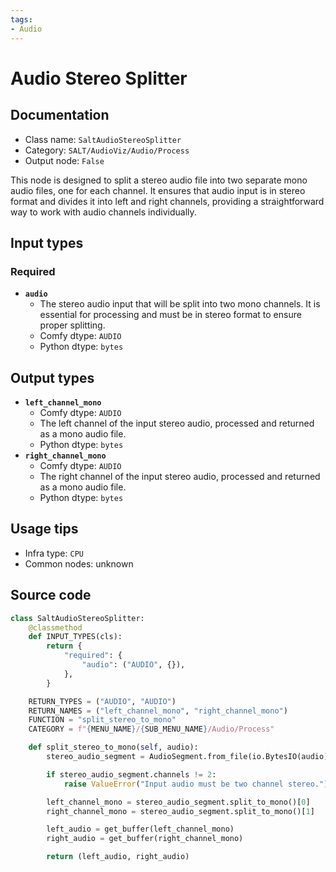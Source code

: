 ```yaml
---
tags:
- Audio
---
```


# Audio Stereo Splitter
## Documentation
- Class name: `SaltAudioStereoSplitter`
- Category: `SALT/AudioViz/Audio/Process`
- Output node: `False`

This node is designed to split a stereo audio file into two separate mono audio files, one for each channel. It ensures that audio input is in stereo format and divides it into left and right channels, providing a straightforward way to work with audio channels individually.
## Input types
### Required
- **`audio`**
    - The stereo audio input that will be split into two mono channels. It is essential for processing and must be in stereo format to ensure proper splitting.
    - Comfy dtype: `AUDIO`
    - Python dtype: `bytes`
## Output types
- **`left_channel_mono`**
    - Comfy dtype: `AUDIO`
    - The left channel of the input stereo audio, processed and returned as a mono audio file.
    - Python dtype: `bytes`
- **`right_channel_mono`**
    - Comfy dtype: `AUDIO`
    - The right channel of the input stereo audio, processed and returned as a mono audio file.
    - Python dtype: `bytes`
## Usage tips
- Infra type: `CPU`
- Common nodes: unknown


## Source code
```python
class SaltAudioStereoSplitter:
    @classmethod
    def INPUT_TYPES(cls):
        return {
            "required": {
                "audio": ("AUDIO", {}),
            },
        }

    RETURN_TYPES = ("AUDIO", "AUDIO")
    RETURN_NAMES = ("left_channel_mono", "right_channel_mono")
    FUNCTION = "split_stereo_to_mono"
    CATEGORY = f"{MENU_NAME}/{SUB_MENU_NAME}/Audio/Process"

    def split_stereo_to_mono(self, audio):
        stereo_audio_segment = AudioSegment.from_file(io.BytesIO(audio), format="wav")

        if stereo_audio_segment.channels != 2:
            raise ValueError("Input audio must be two channel stereo.")

        left_channel_mono = stereo_audio_segment.split_to_mono()[0]
        right_channel_mono = stereo_audio_segment.split_to_mono()[1]

        left_audio = get_buffer(left_channel_mono)
        right_audio = get_buffer(right_channel_mono)

        return (left_audio, right_audio)

```
